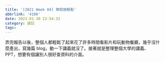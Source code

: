 ```yaml
---
title: '[2021 Week 04] 寒假放輕鬆'
abbrlink: '4186'
date: 2021-01-30 22:54:33
category: 週記
tags:
---
```

弄完報告以後，整個人都輕鬆了起來花了許多時間看影片和玩動物餐廳，幾乎沒什麼產出，寫幾篇 blog，動一下講義就沒了。接著就是整理整個大學的講義、PPT，想要有個讓別人很好查資料的介面。
<!-- more -->